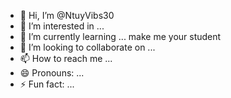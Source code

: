 - 👋 Hi, I’m @NtuyVibs30
- 👀 I’m interested in ...
- 🌱 I’m currently learning ... make me your student 
- 💞️ I’m looking to collaborate on ...
- 📫 How to reach me ...
- 😄 Pronouns: ...
- ⚡ Fun fact: ...

<!---
NtuyVibs30/NtuyVibs30 is a ✨ special ✨ repository because its `README.md` (this file) appears on your GitHub profile.
You can click the Preview link to take a look at your changes.
--->
